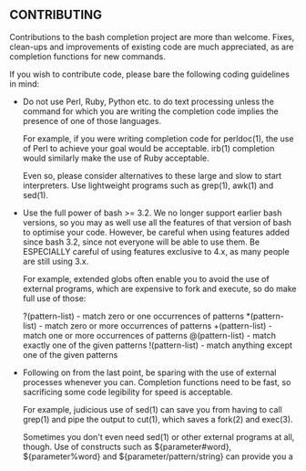 CONTRIBUTING
------------

Contributions to the bash completion project are more than
welcome. Fixes, clean-ups and improvements of existing code are much
appreciated, as are completion functions for new commands.

If you wish to contribute code, please bare the following coding
guidelines in mind:

- Do not use Perl, Ruby, Python etc. to do text processing unless the
  command for which you are writing the completion code implies the
  presence of one of those languages.

  For example, if you were writing completion code for perldoc(1), the
  use of Perl to achieve your goal would be acceptable. irb(1)
  completion would similarly make the use of Ruby acceptable.

  Even so, please consider alternatives to these large and slow to
  start interpreters. Use lightweight programs such as grep(1), awk(1)
  and sed(1).

- Use the full power of bash >= 3.2. We no longer support earlier bash
  versions, so you may as well use all the features of that version of
  bash to optimise your code. However, be careful when using features
  added since bash 3.2, since not everyone will be able to use them. Be
  ESPECIALLY careful of using features exclusive to 4.x, as many people
  are still using 3.x.

  For example, extended globs often enable you to avoid the use of
  external programs, which are expensive to fork and execute, so do
  make full use of those:

  ?(pattern-list) - match zero or one occurrences of patterns
  *(pattern-list) - match zero or more occurrences of patterns
  +(pattern-list) - match one or more occurrences of patterns
  @(pattern-list) - match exactly one of the given patterns
  !(pattern-list) - match anything except one of the given patterns

- Following on from the last point, be sparing with the use of
  external processes whenever you can. Completion functions need to be
  fast, so sacrificing some code legibility for speed is acceptable.

  For example, judicious use of sed(1) can save you from having to
  call grep(1) and pipe the output to cut(1), which saves a fork(2)
  and exec(3).

  Sometimes you don't even need sed(1) or other external programs at
  all, though. Use of constructs such as ${parameter#word},
  ${parameter%word} and ${parameter/pattern/string} can provide you a
